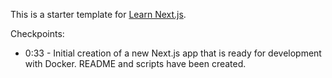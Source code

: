 This is a starter template for [Learn Next.js](https://nextjs.org/learn).

Checkpoints:

- 0:33 - Initial creation of a new Next.js app that is ready for development with Docker. README and scripts have been created.
